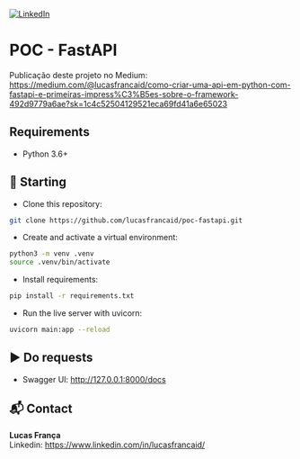 [![LinkedIn][linkedin-shield]][linkedin-url]

# POC - FastAPI
Publicação deste projeto no Medium: https://medium.com/@lucasfrancaid/como-criar-uma-api-em-python-com-fastapi-e-primeiras-impress%C3%B5es-sobre-o-framework-492d9779a6ae?sk=1c4c52504129521eca69fd41a6e65023


## Requirements
- Python 3.6+


## 🚀 Starting
- Clone this repository:
```bash
git clone https://github.com/lucasfrancaid/poc-fastapi.git
```

- Create and activate a virtual environment:
```bash
python3 -m venv .venv
source .venv/bin/activate
```

- Install requirements:
```bash
pip install -r requirements.txt
```

- Run the live server with uvicorn:
```bash
uvicorn main:app --reload
```


## ▶️ Do requests
- Swagger UI: http://127.0.0.1:8000/docs

## 📬 Contact

<b>Lucas França</b> <br/>
Linkedin: https://www.linkedin.com/in/lucasfrancaid/

<br>

<!-- MARKDOWN LINKS & IMAGES -->
<!-- https://www.markdownguide.org/basic-syntax/#reference-style-links -->
[linkedin-shield]: https://img.shields.io/badge/-LinkedIn-black.svg?style=flat-square&logo=linkedin&colorB=555
[linkedin-url]: https://linkedin.com/in/lucasfrancaid
